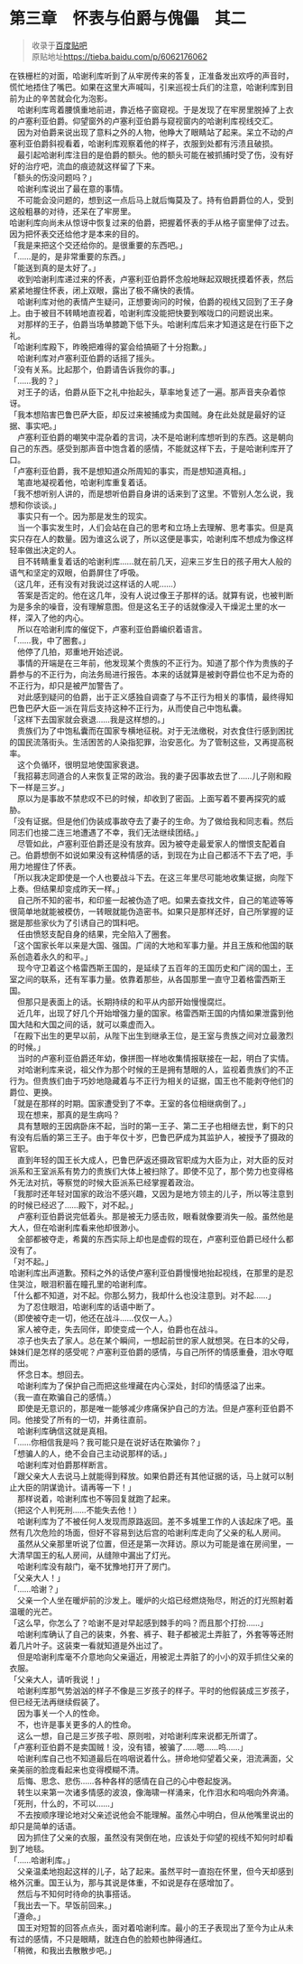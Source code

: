 # 第三章　怀表与伯爵与傀儡　其二  

> 收录于[百度贴吧](https://tieba.baidu.com/f?kw=转生王子)  
> 原贴地址<https://tieba.baidu.com/p/6062176062>
  
在铁栅栏的对面，哈谢利库听到了从牢房传来的答复，正准备发出欢呼的声音时，慌忙地捂住了嘴巴。如果在这里大声喊叫，引来巡视士兵们的注意，哈谢利库到目前为止的辛苦就会化为泡影。  
　哈谢利库弯着腰慎重地前进，靠近格子窗窥视。于是发现了在牢房里脱掉了上衣的卢塞利亚伯爵。仰望窗外的卢塞利亚伯爵与窥视窗内的哈谢利库视线交汇。  
　因为对伯爵来说出现了意料之外的人物，他睁大了眼睛站了起来。呆立不动的卢塞利亚伯爵斜视看着，哈谢利库观察着他的样子，衣服到处都有污渍且破损。  
　最引起哈谢利库注目的是伯爵的额头。他的额头可能在被抓捕时受了伤，没有好好的治疗吧，流血的痕迹就这样留了下来。  
「额头的伤没问题吗？」  
　哈谢利库说出了最在意的事情。  
　不可能会没问题的，想到这一点后马上就后悔莫及了。持有伯爵爵位的人，受到这般粗暴的对待，还呆在了牢房里。  
哈谢利库向尚未从惊讶中恢复过来的伯爵，把握着怀表的手从格子窗里伸了过去。因为把怀表交还给他才是本来的目的。  
「我是来把这个交还给你的。是很重要的东西吧。」  
「……是的，是非常重要的东西。」  
「能送到真的是太好了。」  
　收到哈谢利库递过来的怀表，卢塞利亚伯爵怀念般地眯起双眼抚摸着怀表，然后紧紧地握住怀表，闭上双眼，露出了极不痛快的表情。  
　哈谢利库对他的表情产生疑问，正想要询问的时候，伯爵的视线又回到了王子身上。由于被目不转睛地直视着，哈谢利库没能把快要到喉咙口的问题说出来。  
　对那样的王子，伯爵当场单膝跪下低下头。哈谢利库后来才知道这是在行臣下之礼。  
「哈谢利库殿下，昨晚把难得的宴会给搞砸了十分抱歉。」  
　哈谢利库对卢塞利亚伯爵的话摇了摇头。  
「没有关系。比起那个，伯爵请告诉我你的事。」  
「……我的？」  
　对王子的话，伯爵从臣下之礼中抬起头，草率地复述了一遍。那声音夹杂着惊讶。  
「我本想陷害巴鲁巴萨大臣，却反过来被捕成为卖国贼。身在此处就是最好的证据、事实吧。」  
　卢塞利亚伯爵的嘲笑中混杂着的言词，决不是哈谢利库想听到的东西。这是朝向自己的东西。感受到那声音中饱含着的感情，不能就这样下去，于是哈谢利库开了口。  
「卢塞利亚伯爵，我不是想知道众所周知的事实，而是想知道真相。」  
　笔直地凝视着他，哈谢利库重复着话。  
「我不想听别人讲的，而是想听伯爵自身讲的话来到了这里。不管别人怎么说，我想和你谈谈。」  
　事实只有一个。因为那是发生的现实。  
　当一个事实发生时，人们会站在自己的思考和立场上去理解、思考事实。但是真实只存在人的数量。因为谁这么说了，所以这便是事实，哈谢利库不想成为像这样轻率做出决定的人。  
　目不转睛重复着话的哈谢利库……就在前几天，迎来三岁生日的孩子用大人般的语气和坚定的双眼，伯爵屏住了呼吸。  
（这几年，还有没有对我说过这样话的人呢……）  
　答案是否定的。他在这几年，没有人说过像王子那样的话。就算有说，也被判断为是多余的噪音，没有理解意图。但是这名王子的话就像浸入干燥泥土里的水一样，深入了他的内心。  
　所以在哈谢利库的催促下，卢塞利亚伯爵编织着语言。  
「……我，中了圈套。」  
　他停了几拍，郑重地开始述说。  
　事情的开端是在三年前，他发现某个贵族的不正行为。知道了那个作为贵族的子爵参与的不正行为，向法务局进行报告。本来的话就算是被剥夺爵位也不足为奇的不正行为，却只是被严加警告了。  
　对此感到疑问的伯爵，出于正义感独自调查了与不正行为相关的事情，最终得知巴鲁巴萨大臣一派在背后支持这种不正行为，从而使自己中饱私囊。  
「这样下去国家就会衰退……我是这样想的。」  
　贵族们为了中饱私囊而在国家专横地征税。对于无法缴税，对衣食住行感到困扰的国民流落街头。生活困苦的人染指犯罪，治安恶化。为了管制这些，又再提高税率。  
　这个负循环，很明显地使国家衰退。  
「我招募志同道合的人来恢复正常的政治。我的妻子因事故去世了……儿子刚和殿下一样是三岁。」  
　原以为是事故不禁悲叹不已的时候，却收到了密函。上面写着不要再探究的威胁。  
「没有证据。但是他们伪装成事故夺去了妻子的生命。为了做给我和同志看。然后同志们也接二连三地遭遇了不幸，我们无法继续团结。」  
　尽管如此，卢塞利亚伯爵还是没有放弃。因为被夺走最爱家人的憎恨支配着自己。伯爵想倒不如说如果没有这种情感的话，到现在为止自己都活不下去了吧，手用力地握住了怀表。  
「所以我决定即使是一个人也要战斗下去。在这三年里尽可能地收集证据，向陛下上奏。但结果却变成昨天一样。」  
　自己所不知的密书，和印鉴一起被伪造了吧。如果去查找文件，自己的笔迹等等很简单地就能被模仿，一转眼就能伪造密书。如果只是那样还好，自己所掌握的证据是那些家伙为了引诱自己的饵料吧。  
　任由愤怒支配自身的结果，完全陷入了圈套。  
「这个国家长年以来是大国、强国。广阔的大地和军事力量。并且王族和他国的联系创造着永久的和平。」  
　现今守卫着这个格雷西斯王国的，是延续了五百年的王国历史和广阔的国土，王室之间的联系，还有军事力量。依靠着那些，从各国那里一直守卫着格雷西斯王国。  
　但那只是表面上的话。长期持续的和平从内部开始慢慢腐烂。  
　近几年，出现了好几个开始增强力量的国家。格雷西斯王国的内情如果泄露到他国大陆和大国之间的话，就可以乘虚而入。  
「在殿下出生的更早以前，从陛下出生到继承王位，是王室与贵族之间对立最激烈的时候。」  
　当时的卢塞利亚伯爵还年幼，像拼图一样地收集情报联接在一起，明白了实情。  
　对哈谢利库来说，祖父作为那个时候的王是拥有慧眼的人，监视着贵族们的不正行为。但贵族们由于巧妙地隐藏着与不正行为相关的证据，国王也不能剥夺他们的爵位、更换。  
「就是在那样的时期。国家遭受到了不幸。王室的各位相继病倒了。」  
　现在想来，那真的是生病吗？  
　具有慧眼的王因病卧床不起，当时的第一王子、第二王子也相继去世，剩下的只有没有后盾的第三王子。由于年仅十岁，巴鲁巴萨成为其监护人，被授予了摄政的官职。  
　直到年轻的国王长大成人，巴鲁巴萨返还摄政官职成为大臣为止，对大臣的反对派系和王室派系有势力的贵族们大体上被扫除了。即使不见了，那个势力也变得格外无法对抗，等察觉的时候大臣派系已经掌握着政治。  
「我那时还年轻对国家的政治不感兴趣，又因为是地方领主的儿子，所以等注意到的时候已经迟了……殿下，对不起。」  
　卢塞利亚伯爵说完低着头。那是被无力感击败，眼看就像要消失一般。虽然他是大人，但在哈谢利库看来他却很渺小。  
　全部都被夺走，希冀的东西实际上却也是虚假的现在，卢塞利亚伯爵已经什么都没有了。  
「对不起。」  
哈谢利库出声道歉。预料之外的话使卢塞利亚伯爵慢慢地抬起视线，在那里的是忍住哭泣，眼泪积蓄在瞳孔里的哈谢利库。  
「什么都不知道，对不起。你那么努力，我却什么也没注意到。对不起……」  
　为了忍住眼泪，哈谢利库的话语中断了。  
（即使被夺走一切，他还在战斗……仅仅一人。）  
　家人被夺走，失去同伴，即使变成一个人，伯爵也在战斗。  
　凉子也失去了家人。总在某个瞬间，一想起前世的家人就想哭。在日本的父母，妹妹们是怎样的感受呢？卢塞利亚伯爵的感情，与自己所怀的情感重叠，泪水夺眶而出。  
　怀念日本。想回去。  
　哈谢利库为了保护自己而把这些埋藏在内心深处，封印的情感溢了出来。  
（我一直在欺骗自己的感情。）  
　即使是无意识的，那是唯一能够减少疼痛保护自己的方法。但是卢塞利亚伯爵不同。他接受了所有的一切，并勇往直前。  
　哈谢利库确信这就是真相。  
「……你相信我是吗？我可能只是在说好话在欺骗你？」  
「想骗人的人，绝不会自己主动说那样的话。」  
　哈谢利库对伯爵那样断言。  
「跟父亲大人去说马上就能得到释放。如果伯爵还有其他证据的话，马上就可以制止大臣的阴谋诡计。请再等一下！」  
　那样说着，哈谢利库也不等回复就跑了起来。  
（把这个人判死刑……不能失去他！）  
　哈谢利库为了不被任何人发现而原路返回。差不多城里工作的人该起床了吧。虽然有几次危险的场面，但好不容易到达后宫的哈谢利库走向了父亲的私人房间。  
　虽然从父亲那里听说了位置，但还是第一次拜访。原以为可能是谁在房间里，一大清早国王的私人房间，从缝隙中漏出了灯光。  
　哈谢利库没有敲门，毫不犹豫地打开了房门。  
「父亲大人！」  
「……哈谢？」  
　父亲一个人坐在暖炉前的沙发上。暖炉的火焰已经燃烧殆尽，附近的灯光照射着温暖的光芒。  
「这么早，你怎么了？哈谢不是对早起感到棘手的吗？而且那个打扮……」  
　哈谢利库确认了自己的装束，外套、裤子、鞋子都被泥土弄脏了，外套等等还附着几片叶子。这装束一看就知道是外出过了。  
　但是哈谢利库毫不介意地向父亲逼近，用被泥土弄脏了的小小的双手抓住父亲的衣服。  
「父亲大人，请听我说！」  
　哈谢利库那气势汹汹的样子不像是三岁孩子的样子。平时的他假装成三岁孩子，但已经无法再继续假装了。  
　因为事关一个人的性命。  
　不，也许是事关更多的人的性命。  
　这么一想，自己是三岁孩子啦、原则啦，对哈谢利库来说都无所谓了。  
「卢塞利亚伯爵不是卖国贼！没，没有错，被骗了……嗯……呜……」  
　哈谢利库自己也不知道最后在呜咽说着什么。拼命地仰望着父亲，泪流满面，父亲美丽的脸庞看起来也变得模糊不清。  
　后悔、思念、悲伤……各种各样的感情在自己的心中卷起旋涡。  
　转生以来第一次诸多情感的波浪，像海啸一样涌来，化作泪水和呜咽向外奔涌。  
「死刑，什么的，不可以……」  
　不去按顺序理论地对父亲述说他会不能理解。虽然心中明白，但从他嘴里说出的却只是简单的话语。  
　因为抓住了父亲的衣服，虽然没有哭倒在地，应该处于仰望的视线不知何时却看到了地毯。  
「……哈谢利库。」  
　父亲温柔地抱起这样的儿子，站了起来。虽然平时一直抱在怀里，但今天却感到格外沉重。国王认为，那与其说是体重，不如说是存在感增加了。  
　然后与不知何时待命的执事搭话。  
「我出去一下。早饭前回来。」  
「遵命。」  
　国王对短暂的回答点点头，面对着哈谢利库。最小的王子表现出了至今为止从未有过的感情，不只是眼睛，就连白色的脸颊也肿得通红。  
「稍微，和我出去散散步吧。」  